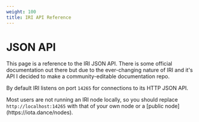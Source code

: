 ```yaml
---
weight: 100
title: IRI API Reference
---
```


# JSON API 

This page is a reference to the IRI JSON API. There is some official
documentation out there but due to the ever-changing nature of IRI and it's API
I decided to make a community-editable documentation repo.

By default IRI listens on port `14265` for connections to its HTTP JSON API. 

<aside class="notice">
Most users are not running an IRI node locally, so you should replace
<code>http://localhost:14265</code> with that of your own node or a [public
node](https://iota.dance/nodes).
</aside>

